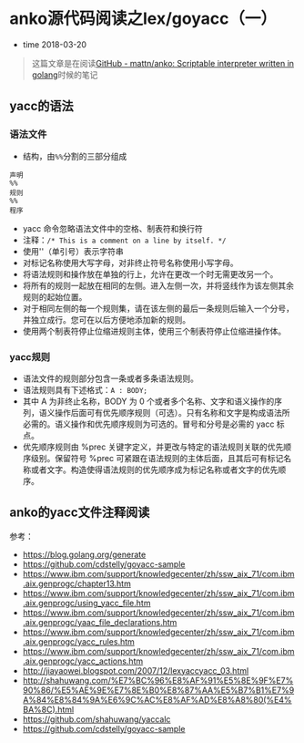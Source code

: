 # anko源代码阅读之lex/goyacc（一）

- time 2018-03-20

> 这篇文章是在阅读[GitHub - mattn/anko: Scriptable interpreter written in golang](https://github.com/mattn/anko)时候的笔记

## yacc的语法

### 语法文件
* 结构，由`%%`分割的三部分组成
```
声明
%%
规则
%%
程序
```
* yacc 命令忽略语法文件中的空格、制表符和换行符
* 注释：`/* This is a comment on a line by itself. */`
* 使用''（单引号）表示字符串
* 对标记名称使用大写字母，对非终止符号名称使用小写字母。
* 将语法规则和操作放在单独的行上，允许在更改一个时无需更改另一个。
* 将所有的规则一起放在相同的左侧。进入左侧一次，并将竖线作为该左侧其余规则的起始位置。
* 对于相同左侧的每一个规则集，请在该左侧的最后一条规则后输入一个分号，并独立成行。您可在以后方便地添加新的规则。
* 使用两个制表符停止位缩进规则主体，使用三个制表符停止位缩进操作体。

### yacc规则
* 语法文件的规则部分包含一条或者多条语法规则。
* 语法规则具有下述格式：`A : BODY;`
* 其中 A 为非终止名称，BODY 为 0 个或者多个名称、文字和语义操作的序列，语义操作后面可有优先顺序规则（可选）。只有名称和文字是构成语法所必需的。语义操作和优先顺序规则为可选的。冒号和分号是必需的 yacc 标点。
* 优先顺序规则由 %prec 关键字定义，并更改与特定的语法规则关联的优先顺序级别。保留符号 %prec 可紧跟在语法规则的主体后面，且其后可有标记名称或者文字。构造使得语法规则的优先顺序成为标记名称或者文字的优先顺序。

## anko的yacc文件注释阅读

参考：
* https://blog.golang.org/generate
* https://github.com/cdstelly/goyacc-sample
* https://www.ibm.com/support/knowledgecenter/zh/ssw_aix_71/com.ibm.aix.genprogc/chapter13.htm
* https://www.ibm.com/support/knowledgecenter/zh/ssw_aix_71/com.ibm.aix.genprogc/using_yacc_file.htm
* https://www.ibm.com/support/knowledgecenter/zh/ssw_aix_71/com.ibm.aix.genprogc/yaac_file_declarations.htm
* https://www.ibm.com/support/knowledgecenter/zh/ssw_aix_71/com.ibm.aix.genprogc/yacc_rules.htm
* https://www.ibm.com/support/knowledgecenter/zh/ssw_aix_71/com.ibm.aix.genprogc/yacc_actions.htm
* http://jiayaowei.blogspot.com/2007/12/lexyaccyacc_03.html
* http://shahuwang.com/%E7%BC%96%E8%AF%91%E5%8E%9F%E7%90%86/%E5%AE%9E%E7%8E%B0%E8%87%AA%E5%B7%B1%E7%9A%84%E8%84%9A%E6%9C%AC%E8%AF%AD%E8%A8%80(%E4%BA%8C).html
* https://github.com/shahuwang/yaccalc
* https://github.com/cdstelly/goyacc-sample
